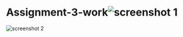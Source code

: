 # Assignment-3-work![screenshot 1](https://github.com/NagawaEsther/Assignment-3-work/assets/142291818/5d6b3f05-8cb8-4263-b5c9-fdc9302f9c66)
![screenshot 2](https://github.com/NagawaEsther/Assignment-3-work/assets/142291818/a9e4e8cd-5d26-404b-8322-b76500b6ca7e)
